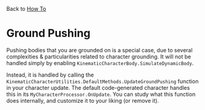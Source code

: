 Back to [How To](../how-to.md)

# Ground Pushing

Pushing bodies that you are grounded on is a special case, due to several complexities & particularities related to character grounding. It will not be handled simply by enabling `KinematicCharacterBody.SimulateDynamicBody`.

Instead, it is handled by calling the `KinematicCharacterUtilities.DefaultMethods.UpdateGroundPushing` function in your character update. The default code-generated character handles this in its `MyCharacterProcessor.OnUpdate`. You can study what this function does internally, and customize it to your liking (or remove it).